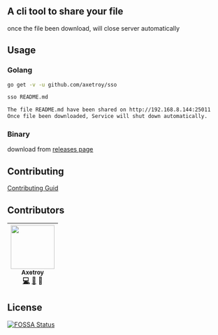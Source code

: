 ## A cli tool to share your file

once the file been download, will close server automatically

## Usage

### Golang

```bash
go get -v -u github.com/axetroy/sso

sso README.md

The file README.md have been shared on http://192.168.8.144:25011
Once file been downloaded, Service will shut down automatically.
```

### Binary

download from [releases page](https://github.com/axetroy/sso/releases)

## Contributing

[Contributing Guid](https://github.com/axetroy/sso/blob/master/CONTRIBUTING.md)

## Contributors

<!-- ALL-CONTRIBUTORS-LIST:START - Do not remove or modify this section -->
| [<img src="https://avatars1.githubusercontent.com/u/9758711?v=3" width="100px;"/><br /><sub>Axetroy</sub>](http://axetroy.github.io)<br />[💻](https://github.com/axetroy/sso/commits?author=axetroy) [🐛](https://github.com/axetroy/sso/issues?q=author%3Aaxetroy) 🎨 |
| :---: |
<!-- ALL-CONTRIBUTORS-LIST:END -->

## License

[![FOSSA Status](https://app.fossa.io/api/projects/git%2Bgithub.com%2Faxetroy%2Fsso.svg?type=large)](https://app.fossa.io/projects/git%2Bgithub.com%2Faxetroy%2Fsso?ref=badge_large)

